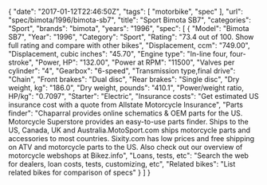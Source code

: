 {
    "date": "2017-01-12T22:46:50Z",
    "tags": [
        "motorbike",
        "spec"
    ],
    "url": "spec\/bimota\/1996\/bimota-sb7",
    "title": "Sport Bimota SB7",
    "categories": "Sport",
    "brands": "bimota",
    "years": "1996",
    "spec": [
        {
            "Model": "Bimota SB7",
            "Year": "1996",
            "Category": "Sport",
            "Rating": "73.4 out of 100. Show full rating and compare with other bikes",
            "Displacement, ccm": "749.00",
            "Displacement, cubic inches": "45.70",
            "Engine type": "In-line four, four-stroke",
            "Power, HP": "132.00",
            "Power at RPM": "11500",
            "Valves per cylinder": "4",
            "Gearbox": "6-speed",
            "Transmission type,final drive": "Chain",
            "Front brakes": "Dual disc",
            "Rear brakes": "Single disc",
            "Dry weight, kg": "186.0",
            "Dry weight, pounds": "410.1",
            "Power\/weight ratio, HP\/kg": "0.7097",
            "Starter": "Electric",
            "Insurance costs": "Get estimated US insurance cost with a quote from Allstate Motorcycle Insurance",
            "Parts finder": "Chaparral provides online schematics & OEM parts for the US.   Motorcycle Superstore provides an easy-to-use parts finder. Ships to the US, Canada, UK and Australia.MotoSport.com ships motorcycle parts and accessories to most countries.    Sixity.com has low prices and free shipping on ATV and motorcycle parts to the US. Also check out our overview of motorcycle webshops at Bikez.info",
            "Loans, tests, etc": "Search the web for dealers, loan costs, tests, customizing, etc",
            "Related bikes": "List related bikes for comparison of specs"
        }
    ]
}